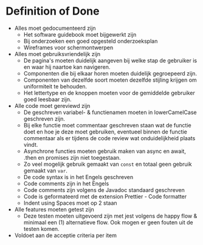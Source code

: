 # Definition of Done

- Alles moet gedocumenteerd zijn
  - Het software guidebook moet bijgewerkt zijn
  - Bij onderzoeken een goed opgesteld onderzoeksplan 
  - Wireframes voor schermontwerpen
- Alles moet gebruiksvriendelijk zijn
  - De pagina's moeten duidelijk aangeven bij welke stap de gebruiker is en waar hij naartoe kan navigeren.
  - Componenten die bij elkaar horen moeten duidelijk gegroepeerd zijn.
  - Componenten van dezelfde soort moeten dezelfde stijling krijgen om uniformiteit te behouden. 
  - Het lettertype en de knoppen moeten voor de gemiddelde gebruiker goed leesbaar zijn.
- Alle code moet gereviewd zijn
  - De geschreven variabel- & functienamen moeten in lowerCamelCase geschreven zijn.
  - Bij elke functie moet commentaar geschreven staan wat de functie doet en hoe je deze moet gebruiken, eventueel binnen de functie commentaar als er tijdens de code review wat onduidelijkheid plaats vindt.
  - Asynchrone functies moeten gebruik maken van async en await, .then en promises zijn niet toegestaan.
  - Zo veel mogelijk gebruik gemaakt van `const` en totaal geen gebruik gemaakt van `var`.
  - De code syntax is in het Engels geschreven
  - Code comments zijn in het Engels
  - Code comments zijn volgens de Javadoc standaard geschreven
  - Code is geformateerd met de extension Prettier - Code formatter
  - Indent using Spaces moet op 2 staan
- Alle features moeten getest zijn
  - Deze testen moeten uitgevoerd zijn met jest volgens de happy flow & minimaal een (1) alternatieve flow. Ook mogen er geen fouten uit de testen komen.
- Voldoet aan de acceptie criteria per item
